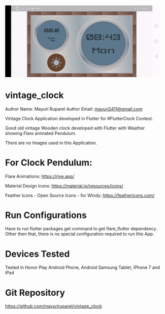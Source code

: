 <img src="Mayuri_Vintage_Flutter_Clock.gif" alt='Mayuri_Vintage_Flutter_Clock'/><br/>

# vintage_clock

Author Name: Mayuri Ruparel Author Email: mayuri2411@gmail.com

Vintage Clock Application developed in Flutter for #FlutterClock Contest.

Good old vintage Wooden clock developed with Flutter with Weather showing Flare animated Pendulum. 

There are no Images used in this Application.

# For Clock Pendulum:

Flare Animations: https://rive.app/

Material Design Icons: https://material.io/resources/icons/

Feather Icons - Open Source Icons - for Windy: https://feathericons.com/

# Run Configurations

Have to run flutter packages get command to get flare_flutter dependency.
Other then that, there is no special configuration required to run this App. 

# Devices Tested

Tested in Honor Play Android Phone, Android Samsung Tablet, iPhone 7 and iPad 

# Git Repository

https://github.com/mayuriruparel/vintage_clock

